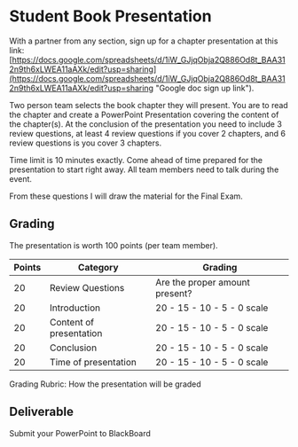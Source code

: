 # Student Book Presentation

With a partner from any section, sign up for a chapter presentation at this link: [https://docs.google.com/spreadsheets/d/1iW_GJjqObja2Q886Od8t_BAA312n9th6xLWEA11aAXk/edit?usp=sharing](https://docs.google.com/spreadsheets/d/1iW_GJjqObja2Q886Od8t_BAA312n9th6xLWEA11aAXk/edit?usp=sharing "Google doc sign up link").  

Two person team selects the book chapter they will present.  You are to read the chapter and create a PowerPoint Presentation covering the content of the chapter(s).   At the conclusion of the presentation you need to include 3 review questions, at least 4 review questions if you cover 2 chapters, and 6 review questions is you cover 3 chapters.

Time limit is 10 minutes exactly.  Come ahead of time prepared for the presentation to start right away.  All team members need to talk during the event.

From these questions I will draw the material for the Final Exam.

## Grading

The presentation is worth 100 points (per team member).

Points | Category | Grading
--- | --- | ---
20 | Review Questions | Are the proper amount present?
20 | Introduction | 20 - 15 - 10 - 5 - 0 scale
20 | Content of presentation | 20 - 15 - 10 - 5 - 0 scale
20 | Conclusion | 20 - 15 - 10 - 5 - 0 scale
20 | Time of presentation | 20 - 15 - 10 - 5 - 0 scale

Grading Rubric: How the presentation will be graded

## Deliverable

Submit your PowerPoint to BlackBoard
